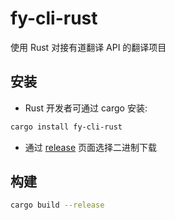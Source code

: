 # fy-cli-rust

使用 Rust 对接有道翻译 API 的翻译项目

## 安装

- Rust 开发者可通过 cargo 安装:
```sh
cargo install fy-cli-rust
```

- 通过 [release](https://github.com/Kreedzt/fy-cli-rust/releases/ "Release") 页面选择二进制下载

## 构建

```sh
cargo build --release
```
